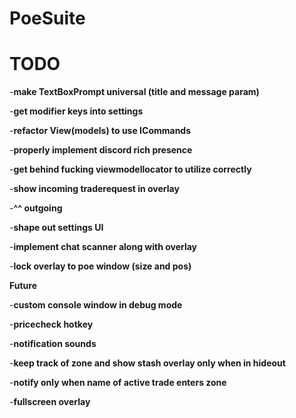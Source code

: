 # PoeSuite

# TODO

-**make TextBoxPrompt universal (title and message param)**

-**get modifier keys into settings**

-**refactor View(models) to use ICommands**

-**properly implement discord rich presence**

-**get behind fucking viewmodellocator to utilize correctly**

-**show incoming traderequest in overlay**

-**^^ outgoing**

-**shape out settings UI**

-**implement chat scanner along with overlay**

-**lock overlay to poe window (size and pos)**



**__Future__**

-**custom console window in debug mode**

-**pricecheck hotkey**

-**notification sounds**

-**keep track of zone and show stash overlay only when in hideout**

-**notify only when name of active trade enters zone**

-**fullscreen overlay**
 
